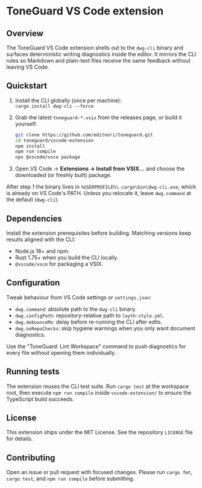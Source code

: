 ﻿# ToneGuard VS Code extension

## Overview
The ToneGuard VS Code extension shells out to the `dwg-cli` binary and surfaces deterministic writing diagnostics inside the editor. It mirrors the CLI rules so Markdown and plain-text files receive the same feedback without leaving VS Code.

## Quickstart
1. Install the CLI globally (once per machine):  
   `cargo install dwg-cli --force`
2. Grab the latest `toneguard-*.vsix` from the releases page, or build it yourself:

   ```bash
   git clone https://github.com/editnori/toneguard.git
   cd toneguard/vscode-extension
   npm install
   npm run compile
   npx @vscode/vsce package
   ```

3. Open VS Code → **Extensions → Install from VSIX…** and choose the downloaded (or freshly built) package.

After step 1 the binary lives in `%USERPROFILE%\.cargo\bin\dwg-cli.exe`, which is already on VS Code's PATH. Unless you relocate it, leave `dwg.command` at the default (`dwg-cli`).

## Dependencies
Install the extension prerequisites before building. Matching versions keep results aligned with the CLI:
- Node.js 18+ and npm.
- Rust 1.75+ when you build the CLI locally.
- `@vscode/vsce` for packaging a VSIX.

## Configuration
Tweak behaviour from VS Code settings or `settings.json`:
- `dwg.command`: absolute path to the `dwg-cli` binary.
- `dwg.configPath`: repository-relative path to `layth-style.yml`.
- `dwg.debounceMs`: delay before re-running the CLI after edits.
- `dwg.noRepoChecks`: skip hygiene warnings when you only want document diagnostics.

Use the "ToneGuard: Lint Workspace" command to push diagnostics for every file without opening them individually.

## Running tests
The extension reuses the CLI test suite. Run `cargo test` at the workspace root, then execute `npm run compile` inside `vscode-extension/` to ensure the TypeScript build succeeds.

## License
This extension ships under the MIT License. See the repository `LICENSE` file for details.

## Contributing
Open an issue or pull request with focused changes. Please run `cargo fmt`, `cargo test`, and `npm run compile` before submitting.
